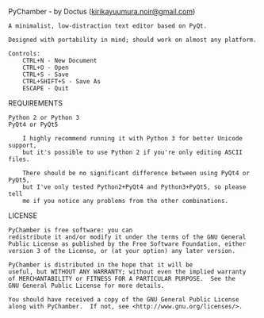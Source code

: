 PyChamber -  by Doctus (kirikayuumura.noir@gmail.com)

	A minimalist, low-distraction text editor based on PyQt.
	
	Designed with portability in mind; should work on almost any platform.
	
	Controls:
		CTRL+N - New Document
		CTRL+O - Open
		CTRL+S - Save
		CTRL+SHIFT+S - Save As
		ESCAPE - Quit
	
	
REQUIREMENTS
	
	Python 2 or Python 3
	PyQt4 or PyQt5
		
		I highly recommend running it with Python 3 for better Unicode support,
		but it's possible to use Python 2 if you're only editing ASCII files.
		
		There should be no significant difference between using PyQt4 or PyQt5,
		but I've only tested Python2+PyQt4 and Python3+PyQt5, so please tell
		me if you notice any problems from the other combinations.
	
	
LICENSE

    PyChamber is free software: you can
    redistribute it and/or modify it under the terms of the GNU General
    Public License as published by the Free Software Foundation, either
    version 3 of the License, or (at your option) any later version.

    PyChamber is distributed in the hope that it will be
    useful, but WITHOUT ANY WARRANTY; without even the implied warranty
    of MERCHANTABILITY or FITNESS FOR A PARTICULAR PURPOSE.  See the
    GNU General Public License for more details.

    You should have received a copy of the GNU General Public License
    along with PyChamber.  If not, see <http://www.gnu.org/licenses/>.
